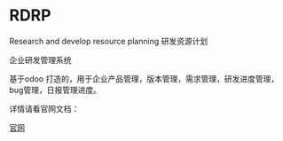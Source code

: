 # RDRP
Research and develop resource planning 研发资源计划

企业研发管理系统

基于odoo 打造的，用于企业产品管理，版本管理，需求管理，研发进度管理，bug管理，日报管理进度。

详情请看官网文档：



[官网](http://www.wuhanodoo.cn/)
